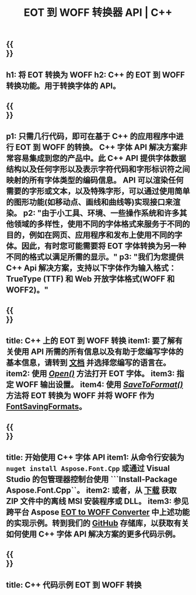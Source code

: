 ﻿---
translation: true
template: /_templates/conversion-child-cpp.md
title: EOT 到 WOFF 转换器 API | C++
description: 使用此 C++ API 将 EOT 转换为 WOFF 字体。转换功能适用于 Windows 和 Linux，以及任何支持 C++ 的开发环境。
metakeywords: c++ EOT to WOFF, EOT to WOFF 解决方案 c++, EOT to WOFF font conerter cpp
url: /cpp/conversion/eot-to-woff/
family: font
platformtag: cpp
feature: conversion
otherformats: TTF WOFF2
---

{{<section banner>}}
---
h1: 将 EOT 转换为 WOFF
h2: C++ 的 EOT 到 WOFF 转换功能。用于转换字体的 API。
---

{{<section overview>}}
---
p1: 只需几行代码，即可在基于 С++ 的应用程序中进行 EOT 到 WOFF 的转换。 С++ 字体 API 解决方案非常容易集成到您的产品中。此 C++ API 提供字体数据结构以及任何字形以及表示字符代码和字形标识符之间映射的所有字体类型的编码信​​息。 API 可以渲染任何需要的字形或文本，以及特殊字形，可以通过使用简单的图形功能(如移动点、画线和曲线等)实现接口来渲染。
p2: "由于小工具、环境、一些操作系统和许多其他领域的多样性，使用不同的字体格式来服务于不同的目的，例如在网页、应用程序和发布上使用不同的字体。因此，有时您可能需要将 EOT 字体转换为另一种不同的格式以满足所需的显示。"
p3: "我们为您提供 С++ Api 解决方案，支持以下字体作为输入格式：TrueType (TTF) 和 Web 开放字体格式(WOFF 和 WOFF2)。"
---

{{<section feature1>}}
---
title: C++ 上的 EOT 到 WOFF 转换
item1: 要了解有关使用 API 所需的所有信息以及有助于您编写字体的基本信息，请转到 [文档](https://docs.aspose.com/font/) 并选择您编写的语言在。
item2: 使用 [*Open()*](https://reference.aspose.com/font/cpp/class/aspose.font.font#ac2387bf04ccb5bac51cf37984d4ebf33) 方法打开 EOT 字体。
item3: 指定 WOFF 输出设置。
item4: 使用 [*SaveToFormat()*](https://reference.aspose.com/font/cpp/class/aspose.font.font#a670ea97404fd72c2e51b0e8c543c8a45) 方法将 EOT 转换为 WOFF 并将 WOFF 作为 [FontSavingFormats](https://参考.aspose.com/font/cpp/namespace/aspose.font#a93d0dcc7c00f5c7027d60e14a5433c74)。
---

{{<section feature2>}}
---
title: 开始使用 C++ 字体 API
item1: 从命令行安装为 ```nuget install Aspose.Font.Cpp``` 或通过 Visual Studio 的包管理器控制台使用 ```Install-Package Aspose.Font.Cpp``。
item2: 或者，从 [下载](https://releases.aspose.com/font/cpp/) 获取 ZIP 文件中的离线 MSI 安装程序或 DLL。
item3: 参见跨平台 Aspose [EOT to WOFF Converter](https://products.aspose.app/font/conversion/eot-to-woff) 中上述功能的实现示例。转到我们的 [GitHub](https://github.com/aspose-font/Aspose.Font-Documentation/tree/master/cpp-examples) 存储库，以获取有关如何使用 C++ 字体 API 解决方案的更多代码示例。
---

{{<section codeexample>}}
---
title: C++ 代码示例 EOT 到 WOFF 转换
---